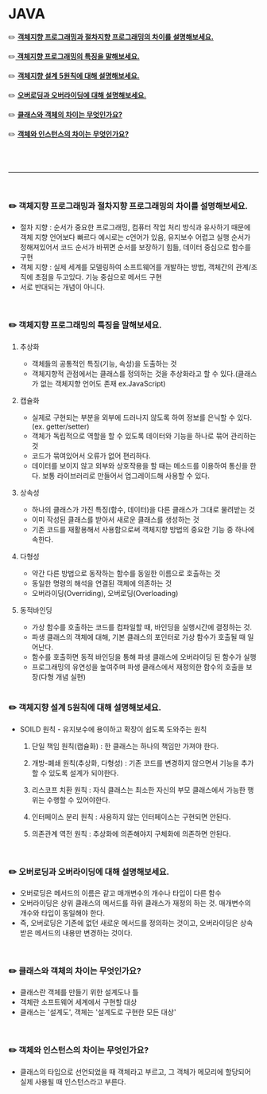 # JAVA

:pencil2: [**객체지향 프로그래밍과 절차지향 프로그래밍의 차이를 설명해보세요.**](#:pencil2:-객체지향-프로그래밍과-절차지향-프로그래밍의-차이를-설명해보세요.)

:pencil2:[**​ 객체지향 프로그래밍의 특징을 말해보세요.**](#객체지향-프로그래밍의-특징을-말해보세요.)

:pencil2: [**객체지향 설계 5원칙에 대해 설명해보세요.**](#객체지향-설계-5원칙에-대해-설명해보세요.)

:pencil2: [**오버로딩과 오버라이딩에 대해 설명해보세요.​**](#오버로딩과-오버라이딩에-대해-설명해보세요.)

:pencil2: [**클래스와 객체의 차이는 무엇인가요?**](#클래스와-객체의-차이는-무엇인가요?)

:pencil2: [**객체와 인스턴스의 차이는 무엇인가요?**](#객체와-인스턴스의-차이는-무엇인가요?)

<br><br>

<hr>

<br>

### :pencil2: 객체지향 프로그래밍과 절차지향 프로그래밍의 차이를 설명해보세요.

- 절차 지향 : 순서가 중요한 프로그래밍, 컴퓨터 작업 처리 방식과 유사하기 때문에 객체 지향 언어보다 빠르다 예시로는 c언어가 있음, 유지보수 어렵고 실행 순서가 정해져있어서 코드 순서가 바뀌면 순서를 보장하기 힘듦, 데이터 중심으로 함수를 구현
- 객체 지향 : 실제 세계를 모델링하여 소프트웨어를 개발하는 방법, 객체간의 관계/조직에 초점을 두고있다. 기능 중심으로 메서드 구현
- 서로 반대되는 개념이 아니다.

<br>

### :pencil2: 객체지향 프로그래밍의 특징을 말해보세요.

1. 추상화

   - 객체들의 공통적인 특징(기능, 속성)을 도출하는 것
   - 객체지향적 관점에서는 클래스를 정의하는 것을 추상화라고 할 수 있다.(클래스가 없는 객체지향 언어도 존재 ex.JavaScript)

2. 캡슐화

   - 실제로 구현되는 부분을 외부에 드러나지 않도록 하여 정보를 은닉할 수 있다.(ex. getter/setter)
   - 객체가 독립적으로 역할을 할 수 있도록 데이터와 기능을 하나로 묶어 관리하는 것
   - 코드가 묶여있어서 오류가 없어 편리하다.
   - 데이터를 보이지 않고 외부와 상호작용을 할 때는 메소드를 이용하여 통신을 한다. 보통 라이브러리로 만들어서 업그레이드해 사용할 수 있다.

3. 상속성

   - 하나의 클래스가 가진 특징(함수, 데이터)을 다른 클래스가 그대로 물려받는 것
   - 이미 작성된 클래스를 받아서 새로운 클래스를 생성하는 것
   - 기존 코드를 재활용해서 사용함으로써 객체지향 방법의 중요한 기능 중 하나에 속한다.

4. 다형성

   - 약간 다른 방법으로 동작하는 함수를 동일한 이름으로 호출하는 것
   - 동일한 명령의 해석을 연결된 객체에 의존하는 것
   - 오버라이딩(Overriding), 오버로딩(Overloading)

5. 동적바인딩

   - 가상 함수를 호출하는 코드를 컴파일할 때, 바인딩을 실행시간에 결정하는 것.
   - 파생 클래스의 객체에 대해, 기본 클래스의 포인터로 가상 함수가 호출될 때 일어난다.
   - 함수를 호출하면 동적 바인딩을 통해 파생 클래스에 오버라이딩 된 함수가 실행
   - 프로그래밍의 유연성을 높여주며 파생 클래스에서 재정의한 함수의 호출을 보장(다형 개념 실현)

   <br>

### :pencil2: 객체지향 설계 5원칙에 대해 설명해보세요.

- SOILD 원칙 - 유지보수에 용이하고 확장이 쉽도록 도와주는 원칙

  1. 단일 책임 원칙(캡슐화) : 한 클래스는 하나의 책임만 가져야 한다.

  2. 개방-폐쇄 원칙(추상화, 다형성) : 기존 코드를 변경하지 않으면서 기능을 추가할 수 있도록 설계가 되야한다.

  3. 리스코프 치환 원칙 : 자식 클래스는 최소한 자신의 부모 클래스에서 가능한 행위는 수행할 수 있어야한다.

  4. 인터페이스 분리 원칙 : 사용하지 않는 인터페이스는 구현되면 안된다.

  5. 의존관계 역전 원칙 : 추상화에 의존해야지 구체화에 의존하면 안된다.

     <br>

### :pencil2: 오버로딩과 오버라이딩에 대해 설명해보세요.

- 오버로딩은 메서드의 이름은 같고 매개변수의 개수나 타입이 다른 함수
- 오버라이딩은 상위 클래스의 메서드를 하위 클래스가 재정의 하는 것. 매개변수의 개수와 타입이 동일해야 한다.
- 즉, 오버로딩은 기존에 없던 새로운 메서드를 정의하는 것이고, 오버라이딩은 상속 받은 메서드의 내용만 변경하는 것이다.

<br>

### :pencil2: 클래스와 객체의 차이는 무엇인가요?

- 클래스란 객체를 만들기 위한 설계도나 틀
- 객체란 소프트웨어 세계에서 구현할 대상
- 클래스는 '설계도', 객체는 '설계도로 구현한 모든 대상'

<br>

### :pencil2: 객체와 인스턴스의 차이는 무엇인가요?

- 클래스의 타입으로 선언되었을 때 객체라고 부르고, 그 객체가 메모리에 할당되어 실제 사용될 때 인스턴스라고 부른다.

